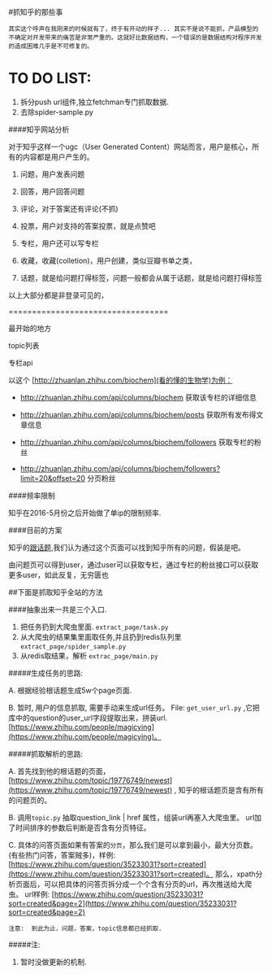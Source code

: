 #抓知乎的那些事

`其实这个呼声在我刚来的时候就有了，终于有开动的样子...
其实不是说不能抓，产品模型的不确定对开发带来的痛苦是非常严重的。这就好比数据结构，一个错误的是数据结构对程序开发的造成困难几乎是不可修复的。`

# TO DO LIST:

1. 拆分push url组件,独立fetchman专门抓取数据.
2. 去除spider-sample.py

####知乎网站分析

对于知乎这样一个ugc（User Generated Content）网站而言，用户是核心，所有的内容都是用户产生的。

1.  问题，用户发表问题

2.  回答，用户回答问题

3.  评论，对于答案还有评论(不抓)

4.  投票，用户对支持的答案投票，就是点赞吧

5.  专栏，用户还可以写专栏

6.  收藏，收藏(colletion)，用户创建，类似豆瓣书单之类，

7.  话题，就是给问题打得标签，问题一般都会从属于话题，就是给问题打得标签


以上大部分都是非登录可见的，

==================================

最开始的地方

topic列表

专栏api

以这个 [http://zhuanlan.zhihu.com/biochem](看的懂的生物学)为例：

* http://zhuanlan.zhihu.com/api/columns/biochem 获取该专栏的详细信息
* http://zhuanlan.zhihu.com/api/columns/biochem/posts 获取所有发布得文章信息

* http://zhuanlan.zhihu.com/api/columns/biochem/followers 获取专栏的粉丝
* http://zhuanlan.zhihu.com/api/columns/biochem/followers?limit=20&offset=20 分页粉丝


####频率限制

知乎在2016-5月份之后开始做了单ip的限制频率.


####目前的方案

知乎的[跟话题](https://www.zhihu.com/topic/19776749/questions),我们认为通过这个页面可以找到知乎所有的问题，假装是吧。

由问题页可以得到user，通过user可以获取专栏，通过专栏的粉丝接口可以获取更多user，如此反复，无穷匮也


##下面是抓取知乎全站的方法

####抽象出来一共是三个入口.  
1.  把任务扔到大爬虫里面.  `extract_page/task.py`
2.  从大爬虫的结果集里面取任务,并且扔到redis队列里 `extract_page/spider_sample.py`
3.  从redis取结果，解析 `extrac_page/main.py`

#####生成任务的思路:

A.  根据经验根话题生成5w个page页面.

B. 暂时, 用户的信息抓取, 需要手动来生成url任务。  File: `get_user_url.py`  ,它把库中的question的user_url字段提取出来，拼装url. [https://www.zhihu.com/people/magicying](https://www.zhihu.com/people/magicying)。



#####抓取解析的思路:

A.  首先找到他的根话题的页面，[https://www.zhihu.com/topic/19776749/newest](https://www.zhihu.com/topic/19776749/newest) , 知乎的根话题页是含有所有的问题页的。

B.  调用`topic.py` 抽取question_link | href 属性，组装url再塞入大爬虫里。 url加了时间排序的参数后判断是否含有分页特征。  

C.  具体的问答页面如果有答案的`分页`，那么我们是可以拿到最小，最大分页数。 (有些热门问答，答案贼多)，样例: [https://www.zhihu.com/question/35233031?sort=created](https://www.zhihu.com/question/35233031?sort=created)。 那么，xpath分析页面后，可以把具体的问答页拆分成一个个含有分页的url，再次推送给大爬虫。 url样例: [https://www.zhihu.com/question/35233031?sort=created&page=2](https://www.zhihu.com/question/35233031?sort=created&page=2) 


    注意:  到此为止，问题，答案，topic信息都已经抓取.


#####注:
1. 暂时没做更新的机制.
